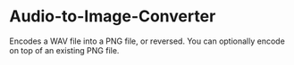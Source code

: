 # Audio-to-Image-Converter
Encodes a WAV file into a PNG file, or reversed. You can optionally encode on top of an existing PNG file.
